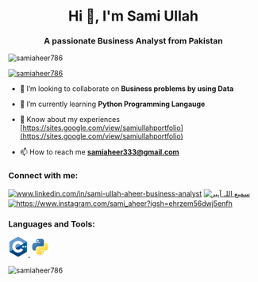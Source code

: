 

<h1 align="center">Hi 👋, I'm Sami Ullah</h1>
<h3 align="center">A passionate Business Analyst from Pakistan</h3>


<p align="left"> <img src="https://komarev.com/ghpvc/?username=samiaheer786&label=Profile%20views&color=0e75b6&style=flat" alt="samiaheer786" /> </p>

<p align="left"> <a href="https://github.com/ryo-ma/github-profile-trophy"><img src="https://github-profile-trophy.vercel.app/?username=samiaheer786" alt="samiaheer786" /></a> </p>

- 👯 I’m looking to collaborate on **Business problems by using Data**

- 🌱 I’m currently learning **Python Programming Langauge**

- 📄 Know about my experiences [https://sites.google.com/view/samiullahportfolio](https://sites.google.com/view/samiullahportfolio)

- 📫 How to reach me **samiaheer333@gmail.com**

<h3 align="left">Connect with me:</h3>
<p align="left">
<a href="https://linkedin.com/in/www.linkedin.com/in/sami-ullah-aheer-business-analyst" target="blank"><img align="center" src="https://raw.githubusercontent.com/rahuldkjain/github-profile-readme-generator/master/src/images/icons/Social/linked-in-alt.svg" alt="www.linkedin.com/in/sami-ullah-aheer-business-analyst" height="30" width="40" /></a>
<a href="https://fb.com/سمیع اللہ آہیر" target="blank"><img align="center" src="https://raw.githubusercontent.com/rahuldkjain/github-profile-readme-generator/master/src/images/icons/Social/facebook.svg" alt="سمیع اللہ آہیر" height="30" width="40" /></a>
<a href="https://instagram.com/https://www.instagram.com/sami_aheer?igsh=ehrzem56dwj5enfh" target="blank"><img align="center" src="https://raw.githubusercontent.com/rahuldkjain/github-profile-readme-generator/master/src/images/icons/Social/instagram.svg" alt="https://www.instagram.com/sami_aheer?igsh=ehrzem56dwj5enfh" height="30" width="40" /></a>
</p>

<h3 align="left">Languages and Tools:</h3>
<p align="left"> <a href="https://www.w3schools.com/cpp/" target="_blank" rel="noreferrer"> <img src="https://raw.githubusercontent.com/devicons/devicon/master/icons/cplusplus/cplusplus-original.svg" alt="cplusplus" width="40" height="40"/> </a> <a href="https://www.python.org" target="_blank" rel="noreferrer"> <img src="https://raw.githubusercontent.com/devicons/devicon/master/icons/python/python-original.svg" alt="python" width="40" height="40"/> </a> </p>

<p><img align="center" src="https://github-readme-stats.vercel.app/api/top-langs?username=samiaheer786&show_icons=true&locale=en&layout=compact" alt="samiaheer786" /></p>
